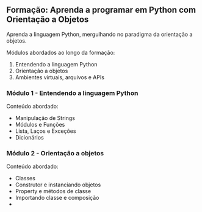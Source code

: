 ## Formação: Aprenda a programar em Python com Orientação a Objetos

Aprenda a linguagem Python, mergulhando no paradigma da orientação a objetos.

Módulos abordados ao longo da formação:
1. Entendendo a linguagem Python
2. Orientação a objetos
3. Ambientes virtuais, arquivos e APIs


### Módulo 1 - Entendendo a linguagem Python
Conteúdo abordado:
  * Manipulação de Strings
  * Módulos e Funções
  * Lista, Laços e Exceções
  * Dicionários

### Módulo 2 - Orientação a objetos
Conteúdo abordado:
  * Classes
  * Construtor e instanciando objetos
  * Property e métodos de classe
  * Importando classe e composição
  * 
